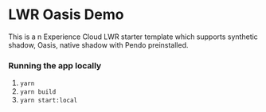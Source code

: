 # LWR Oasis Demo

This is a n Experience Cloud LWR starter template which supports synthetic shadow, Oasis, native shadow with Pendo preinstalled. 

### Running the app locally
1. `yarn`
2. `yarn build`
2. `yarn start:local`